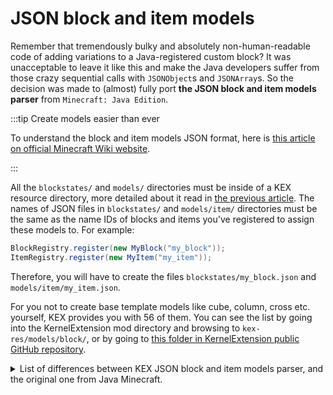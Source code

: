 # JSON block and item models

Remember that tremendously bulky and absolutely non-human-readable code of adding variations to a Java-registered custom block? It was unacceptable to leave it like this and make the Java developers suffer from those crazy sequential calls with `JSONObject`s and `JSONArray`s. So the decision was made to (almost) fully port **the JSON block and item models parser** from `Minecraft: Java Edition`.

:::tip Create models easier than ever

To understand the block and item models JSON format, here is [this article on official Minecraft Wiki website](https://minecraft.wiki/w/Tutorials/Models).

:::

All the `blockstates/` and `models/` directories must be inside of a KEX resource directory, more detailed about it read in [the previous article](kex-config.md). The names of JSON files in `blockstates/` and `models/item/` directories must be the same as the name IDs of blocks and items you've registered to assign these models to. For example:

```java
BlockRegistry.register(new MyBlock("my_block"));
ItemRegistry.register(new MyItem("my_item"));
```

Therefore, you will have to create the files `blockstates/my_block.json` and `models/item/my_item.json`.

For you not to create base template models like cube, column, cross etc. yourself, KEX provides you with 56 of them. You can see the list by going into the KernelExtension mod directory and browsing to `kex-res/models/block/`, or by going to [this folder in KernelExtension public GitHub repository](https://github.com/DMHYT/KernelExtension/tree/main/src/assets/root/kex-res/models/block).

<details>
<summary>List of differences between KEX JSON block and item models parser, and the original one from Java Minecraft.</summary>
<div>

- **Differences in `blockstates` JSON format:**
  - `variants` parameter must be an array instead of an object. Index of each variant JSON description in this array corresponds to the data value, to which this variant of the model will be assigned to. Block states support is planned to be added in future updates.
  - In `multipart` only [ICRender groups](/api/namespace/ICRender#getGroup) are supported. In `north`, `south`, `west` and `east` conditions, instead of `side` or `up` you have to write the name of the ICRender group, or multiple of them separated by **`|`**. Also the `NOT` operator is additionally supported. If you add the **`!`** before the ICRender group name, it will be parsed as `NOT(group)`. The support of the rest of block states support is planned to be added in nearest updates.
- **Differences in `models` JSON format:**
  - `ambientocclusion` parameter is not supported
  - In `display` parameter, only `"hand"` and `"gui"` keys are supported (`"hand"` instead of `"thirdperson_righthand"`, `"thirdperson_lefthand"`, `"firstperson_righthand"` and `"firstperson_lefthand"` combined)
  - `shade` parameter in cubes (elements) is not supported
  - `cullface` and `tintindex` parameters in cube (element) faces are not supported
  - In item models, `gui_light` and `overrides` parameters are not supported (`overrides` support is planned in future updates)
  - In item model textures, `"layerN"` format is not supported, if you want an item with a default (flat) model, don't use JSON models, just call `setIcon` or implement `IHasDynamicIcon` component.

</div>
</details>
